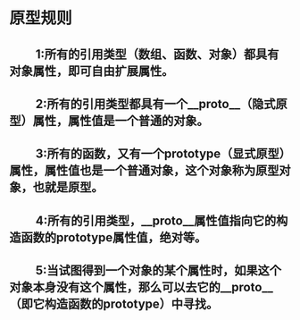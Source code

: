 # 原型规则

## &emsp;&emsp; 1:所有的引用类型（数组、函数、对象）都具有对象属性，即可自由扩展属性。

## &emsp;&emsp; 2:所有的引用类型都具有一个__proto__（隐式原型）属性，属性值是一个普通的对象。

## &emsp;&emsp; 3:所有的函数，又有一个prototype（显式原型）属性，属性值也是一个普通对象，这个对象称为原型对象，也就是原型。

## &emsp;&emsp; 4:所有的引用类型，__proto__属性值指向它的构造函数的prototype属性值，绝对等。

## &emsp;&emsp; 5:当试图得到一个对象的某个属性时，如果这个对象本身没有这个属性，那么可以去它的__proto__（即它构造函数的prototype）中寻找。

